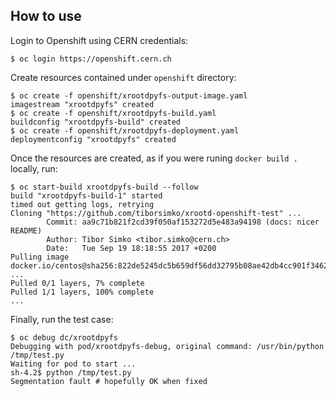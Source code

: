 ## How to use

Login to Openshift using CERN credentials:

```console
$ oc login https://openshift.cern.ch
```

Create resources contained under `openshift` directory:

```console
$ oc create -f openshift/xrootdpyfs-output-image.yaml
imagestream "xrootdpyfs" created
$ oc create -f openshift/xrootdpyfs-build.yaml
buildconfig "xrootdpyfs-build" created
$ oc create -f openshift/xrootdpyfs-deployment.yaml
deploymentconfig "xrootdpyfs" created
```

Once the resources are created, as if you were runing `docker build .` locally, run:

```console
$ oc start-build xrootdpyfs-build --follow
build "xrootdpyfs-build-1" started
timed out getting logs, retrying
Cloning "https://github.com/tiborsimko/xrootd-openshift-test" ...
        Commit: aa9c71b821f2cd39f050af153272d5e483a94198 (docs: nicer README)
        Author: Tibor Simko <tibor.simko@cern.ch>
        Date:   Tue Sep 19 18:18:55 2017 +0200
Pulling image docker.io/centos@sha256:822de5245dc5b659df56dd32795b08ae42db4cc901f3462fc509e91e97132dc0 ...
Pulled 0/1 layers, 7% complete
Pulled 1/1 layers, 100% complete
...
```

Finally, run the test case:

```console
$ oc debug dc/xrootdpyfs
Debugging with pod/xrootdpyfs-debug, original command: /usr/bin/python /tmp/test.py
Waiting for pod to start ...
sh-4.2$ python /tmp/test.py
Segmentation fault # hopefully OK when fixed
```
